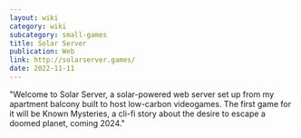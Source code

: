 ```yaml
---
layout: wiki
category: wiki
subcategory: small-games
title: Solar Server
publication: Web
link: http://solarserver.games/
date: 2022-11-11
---
```


"Welcome to Solar Server, a solar-powered web server set up from my apartment balcony built to host low-carbon videogames. The first game for it will be Known Mysteries, a cli-fi story about the desire to escape a doomed planet, coming 2024."

